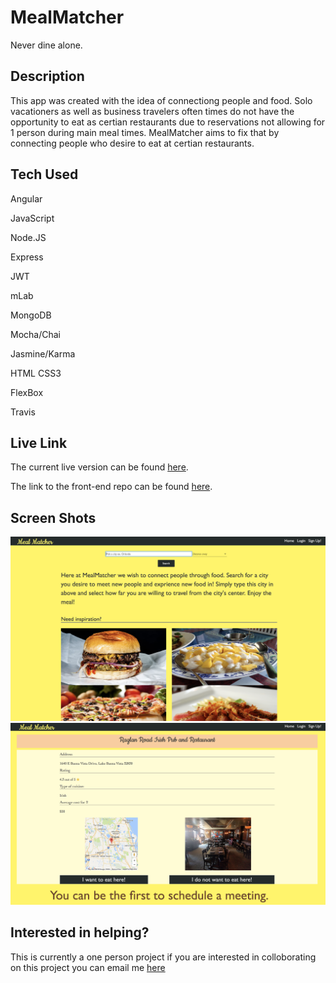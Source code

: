 # MealMatcher

Never dine alone.

## Description
This app was created with the idea of connectiong people and food. Solo vacationers as well as business travelers often times do not have the opportunity to eat as certian restaurants due to reservations not allowing for 1 person during main meal times. MealMatcher aims to fix that by connecting people who desire to eat at certian restaurants.

## Tech Used
Angular

JavaScript

Node.JS

Express

JWT

mLab

MongoDB

Mocha/Chai

Jasmine/Karma

HTML
CSS3

FlexBox

Travis


## Live Link

The current live version can be found <a href="http://anthonymengel.com/mealMatcher/">here</a>.

The link to the front-end repo can be found <a href="https://github.com/asmengel/mealmatcher-rework-client">here</a>.

## Screen Shots

<img src="./SS/mm-home.png">
<img src="./SS/mm-result.png">

## Interested in helping?
This is currently a one person project if you are interested in colloborating on this project you can email me <a href="mailto:anthony@anthonymengel.com?Subject=I%20am%20interested%20in%20helping%20with%20Meal%20Matcher" target="_top">here</a>

